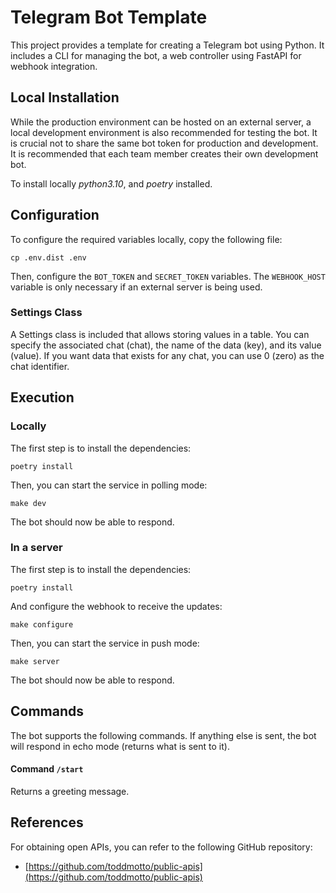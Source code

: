 # Telegram Bot Template

This project provides a template for creating a Telegram bot using Python. It includes a CLI for managing the bot, a web controller using FastAPI for webhook integration.

## Local Installation

While the production environment can be hosted on an external server, a local development environment is also recommended for testing the bot. It is crucial not to share the same bot token for production and development. It is recommended that each team member creates their own development bot.

To install locally _python3.10_, and _poetry_ installed.

## Configuration

To configure the required variables locally, copy the following file:

    cp .env.dist .env

Then, configure the `BOT_TOKEN` and `SECRET_TOKEN` variables. The `WEBHOOK_HOST` variable is only necessary if an external server is being used.

### Settings Class

A Settings class is included that allows storing values in a table. You can specify the associated chat (chat), the name of the data (key), and its value (value). If you want data that exists for any chat, you can use 0 (zero) as the chat identifier.

## Execution

### Locally

The first step is to install the dependencies:

    poetry install

Then, you can start the service in polling mode:

    make dev

The bot should now be able to respond.

### In a server

The first step is to install the dependencies:

    poetry install

And configure the webhook to receive the updates:

    make configure

Then, you can start the service in push mode:

    make server

The bot should now be able to respond.

## Commands

The bot supports the following commands. If anything else is sent, the bot will respond in echo mode (returns what is sent to it).

#### Command `/start`

Returns a greeting message.

## References

For obtaining open APIs, you can refer to the following GitHub repository:

* [https://github.com/toddmotto/public-apis](https://github.com/toddmotto/public-apis)
